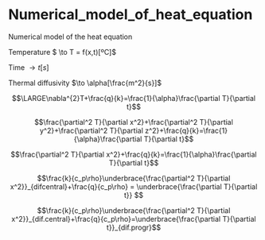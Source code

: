 # Numerical_model_of_heat_equation
Numerical model of the heat equation

Temperature $ \to T = f(x,t)[ºC]$

Time $\to t[s]$

Thermal diffusivity $\to \alpha[\frac{m^2}{s}]$


$$\LARGE\nabla^{2}T+\frac{q}{k}=\frac{1}{\alpha}\frac{\partial T}{\partial t}$$

$$\frac{\partial^2 T}{\partial x^2}+\frac{\partial^2 T}{\partial y^2}+\frac{\partial^2 T}{\partial z^2}+\frac{q}{k}=\frac{1}{\alpha}\frac{\partial T}{\partial t}$$

$$\frac{\partial^2 T}{\partial x^2}+\frac{q}{k}=\frac{1}{\alpha}\frac{\partial T}{\partial t}$$


$$\frac{k}{c_p\rho}\underbrace{\frac{\partial^2 T}{\partial x^2}}_{difcentral}+\frac{q}{c_p\rho} = \underbrace{\frac{\partial T}{\partial t}} $$


$$\frac{k}{c_p\rho}\underbrace{\frac{\partial^2 T}{\partial x^2}}_{dif.central}+\frac{q}{c_p\rho}=\underbrace{\frac{\partial T}{\partial t}}_{dif.progr}$$


